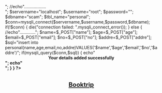 <?php
//echo"Creation of scam data base<br>";
//echo"..................<br>";
$servername="localhost";
$username="root";
$password="";
$dbname="scam";
$tbl_name="personal";
$conn=mysqli_connect($servername,$username,$password,$dbname);
if(!$conn)
{
die("connection failed: ".mysqli_connect_error());
}
else
{
//echo".............";
$name=$_POST["name"];
$age=$_POST["age"];
$email=$_POST["email"];
$no=$_POST["no"];
$addre=$_POST["addre"];
$sql="insert into personal(name,age,email,no,addre)VALUES('$name','$age','$email','$no','$addre')";
if(mysqli_query($conn,$sql))
{
	echo"<center><b> Your details added successfully<b></center>";
	echo"<BR>";
}
}
?>
<html>
<head><title>Tour and travel</title>
<style>
body{
background-image:url("world.jpg");
background-repeat:no repeat;
}
</style>
</head>
<body>
</br></br></br>
<big><big><center><a href="booktrip.php">Booktrip</a></center></big></big>
</body>
</html>
